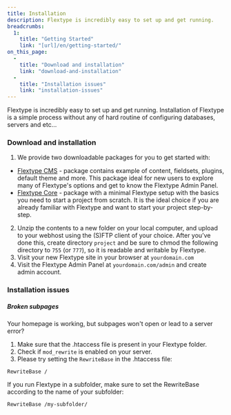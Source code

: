 ```yaml
---
title: Installation
description: Flextype is incredibly easy to set up and get running.
breadcrumbs:
  1:
    title: "Getting Started"
    link: "[url]/en/getting-started/"
on_this_page:
  -
    title: "Download and installation"
    link: "download-and-installation"
  -
    title: "Installation issues"
    link: "installation-issues"
---
```


Flextype is incredibly easy to set up and get running. Installation of Flextype is a simple process without any of hard routine of configuring databases, servers and etc...

### <a name="using-sftp"></a> Download and installation


1. We provide two downloadable packages for you to get started with:
  - [Flextype CMS](https://flextype.org/en/downloads) - package contains example of content, fieldsets, plugins, default theme and more. This package ideal for new users to explore many of Flextype's options and get to know the Flextype Admin Panel.
  - [Flextype Core](https://flextype.org/en/downloads) - package with a minimal Flextype setup with the basics you need to start a project from scratch. It is the ideal choice if you are already familiar with Flextype and want to start your project step-by-step.
2. Unzip the contents to a new folder on your local computer, and upload to your webhost using the (S)FTP client of your choice. After you’ve done this, create directory <code>project</code> and be sure to chmod the following directory to <code>755</code> (or <code>777</code>), so it is readable and writable by Flextype.<br>
3. Visit your new Flextype site in your browser at `yourdomain.com`
4. Visit the Flextype Admin Panel at `yourdomain.com/admin` and create admin account.

### <a name="installation-issues"></a> Installation issues

##### Broken subpages

Your homepage is working, but subpages won't open or lead to a server error?

1. Make sure that the .htaccess file is present in your Flextype folder.
2. Check if `mod_rewrite` is enabled on your server.
3. Please try setting the `RewriteBase` in the .htaccess file:

```
RewriteBase /
```

If you run Flextype in a subfolder, make sure to set the RewriteBase according to the name of your subfolder:

```
RewriteBase /my-subfolder/
```
